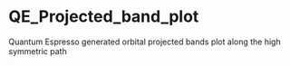 # QE_Projected_band_plot
Quantum Espresso generated orbital projected bands plot along the high symmetric path

